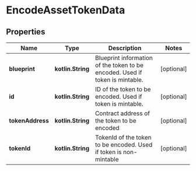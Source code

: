 
# EncodeAssetTokenData

## Properties
Name | Type | Description | Notes
------------ | ------------- | ------------- | -------------
**blueprint** | **kotlin.String** | Blueprint information of the token to be encoded. Used if token is mintable. |  [optional]
**id** | **kotlin.String** | ID of the token to be encoded. Used if token is mintable. |  [optional]
**tokenAddress** | **kotlin.String** | Contract address of the token to be encoded |  [optional]
**tokenId** | **kotlin.String** | TokenId of the token to be encoded. Used if token is non-mintable |  [optional]



